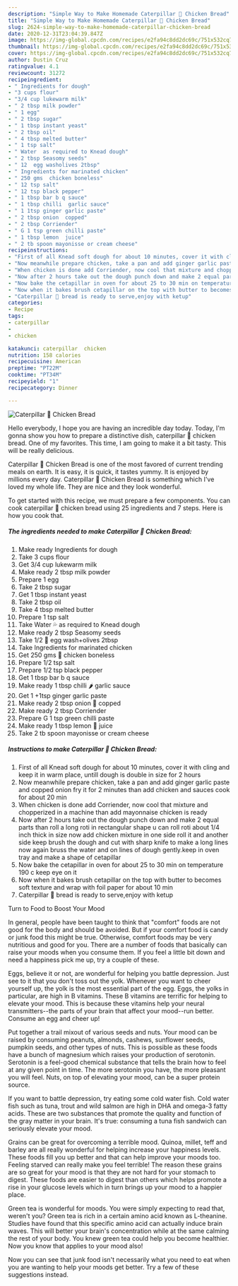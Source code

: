 ```yaml
---
description: "Simple Way to Make Homemade Caterpillar 🐛 Chicken Bread"
title: "Simple Way to Make Homemade Caterpillar 🐛 Chicken Bread"
slug: 2624-simple-way-to-make-homemade-caterpillar-chicken-bread
date: 2020-12-31T23:04:39.847Z
image: https://img-global.cpcdn.com/recipes/e2fa94c8dd2dc69c/751x532cq70/caterpillar-🐛-chicken-bread-recipe-main-photo.jpg
thumbnail: https://img-global.cpcdn.com/recipes/e2fa94c8dd2dc69c/751x532cq70/caterpillar-🐛-chicken-bread-recipe-main-photo.jpg
cover: https://img-global.cpcdn.com/recipes/e2fa94c8dd2dc69c/751x532cq70/caterpillar-🐛-chicken-bread-recipe-main-photo.jpg
author: Dustin Cruz
ratingvalue: 4.1
reviewcount: 31272
recipeingredient:
- " Ingredients for dough"
- "3 cups flour"
- "3/4 cup lukewarm milk"
- " 2 tbsp milk powder"
- " 1 egg"
- " 2 tbsp sugar"
- " 1 tbsp instant yeast"
- " 2 tbsp oil"
- " 4 tbsp melted butter"
- " 1 tsp salt"
- " Water  as required to Knead dough"
- " 2 tbsp Seasomy seeds"
- " 12  egg washolives 2tbsp"
- " Ingredients for marinated chicken"
- " 250 gms  chicken boneless"
- " 12 tsp salt"
- " 12 tsp black pepper"
- " 1 tbsp bar b q sauce"
- " 1 tbsp chilli  garlic sauce"
- " 1 1tsp ginger garlic paste"
- " 2 tbsp onion  copped"
- " 2 tbsp Corriender"
- " G 1 tsp green chilli paste"
- " 1 tbsp lemon  juice"
- " 2 tb spoon mayonisse or cream cheese"
recipeinstructions:
- "First of all Knead soft dough for about 10 minutes, cover it with cling and keep it in warm place, untill dough is double in size for 2 hours"
- "Now meanwhile prepare chicken, take a pan and add ginger garlic paste and copped onion fry it for 2 minutes than add chicken and sauces cook for about 20 min"
- "When chicken is done add Corriender, now cool that mixture and chopperized in a machine than add mayonnaise chicken is ready"
- "Now after 2 hours take out the dough punch down and make 2 equal parts than roll a long roti in rectangular shape u can roll roti about 1/4 inch thick in size now add chicken mixture in one side roll it and another side keep brush the dough and cut with sharp knife to make a long lines now again bruss the water and on lines of dough gently.keep in oven tray and make a shape of cetapillar"
- "Now bake the cetapillar in oven for about 25 to 30 min on temperature 190 c keep eye on it"
- "Now when it bakes brush cetapillar on the top with butter to becomes soft texture and wrap with foil paper for about 10 min"
- "Caterpillar 🐛 bread is ready to serve,enjoy with ketup"
categories:
- Recipe
tags:
- caterpillar
- 
- chicken

katakunci: caterpillar  chicken 
nutrition: 158 calories
recipecuisine: American
preptime: "PT22M"
cooktime: "PT34M"
recipeyield: "1"
recipecategory: Dinner

---
```



![Caterpillar 🐛 Chicken Bread](https://img-global.cpcdn.com/recipes/e2fa94c8dd2dc69c/751x532cq70/caterpillar-🐛-chicken-bread-recipe-main-photo.jpg)

Hello everybody, I hope you are having an incredible day today. Today, I'm gonna show you how to prepare a distinctive dish, caterpillar 🐛 chicken bread. One of my favorites. This time, I am going to make it a bit tasty. This will be really delicious.

Caterpillar 🐛 Chicken Bread is one of the most favored of current trending meals on earth. It is easy, it is quick, it tastes yummy. It is enjoyed by millions every day. Caterpillar 🐛 Chicken Bread is something which I've loved my whole life. They are nice and they look wonderful.




To get started with this recipe, we must prepare a few components. You can cook caterpillar 🐛 chicken bread using 25 ingredients and 7 steps. Here is how you cook that.

<!--inarticleads1-->

##### The ingredients needed to make Caterpillar 🐛 Chicken Bread:

1. Make ready  Ingredients for dough
1. Take 3 cups flour
1. Get 3/4 cup lukewarm milk
1. Make ready  2 tbsp milk powder
1. Prepare  1 egg
1. Take  2 tbsp sugar
1. Get  1 tbsp instant yeast
1. Take  2 tbsp oil
1. Take  4 tbsp melted butter
1. Prepare  1 tsp salt
1. Take  Water 💦 as required to Knead dough
1. Make ready  2 tbsp Seasomy seeds
1. Take  1/2 🥚 egg wash+olives 2tbsp
1. Take  Ingredients for marinated chicken
1. Get  250 gms 🐓 chicken boneless
1. Prepare  1/2 tsp salt
1. Prepare  1/2 tsp black pepper
1. Get  1 tbsp bar b q sauce
1. Make ready  1 tbsp chilli 🌶 garlic sauce
1. Get  1 +1tsp ginger garlic paste
1. Make ready  2 tbsp onion 🧅 copped
1. Make ready  2 tbsp Corriender
1. Prepare  G 1 tsp green chilli paste
1. Make ready  1 tbsp lemon 🍋 juice
1. Take  2 tb spoon mayonisse or cream cheese




<!--inarticleads2-->

##### Instructions to make Caterpillar 🐛 Chicken Bread:

1. First of all Knead soft dough for about 10 minutes, cover it with cling and keep it in warm place, untill dough is double in size for 2 hours
1. Now meanwhile prepare chicken, take a pan and add ginger garlic paste and copped onion fry it for 2 minutes than add chicken and sauces cook for about 20 min
1. When chicken is done add Corriender, now cool that mixture and chopperized in a machine than add mayonnaise chicken is ready
1. Now after 2 hours take out the dough punch down and make 2 equal parts than roll a long roti in rectangular shape u can roll roti about 1/4 inch thick in size now add chicken mixture in one side roll it and another side keep brush the dough and cut with sharp knife to make a long lines now again bruss the water and on lines of dough gently.keep in oven tray and make a shape of cetapillar
1. Now bake the cetapillar in oven for about 25 to 30 min on temperature 190 c keep eye on it
1. Now when it bakes brush cetapillar on the top with butter to becomes soft texture and wrap with foil paper for about 10 min
1. Caterpillar 🐛 bread is ready to serve,enjoy with ketup




Turn to Food to Boost Your Mood


In general, people have been taught to think that "comfort" foods are not good for the body and should be avoided. But if your comfort food is candy or junk food this might be true. Otherwise, comfort foods may be very nutritious and good for you. There are a number of foods that basically can raise your moods when you consume them. If you feel a little bit down and need a happiness pick me up, try a couple of these.

Eggs, believe it or not, are wonderful for helping you battle depression. Just see to it that you don't toss out the yolk. Whenever you want to cheer yourself up, the yolk is the most essential part of the egg. Eggs, the yolks in particular, are high in B vitamins. These B vitamins are terrific for helping to elevate your mood. This is because these vitamins help your neural transmitters--the parts of your brain that affect your mood--run better. Consume an egg and cheer up!

Put together a trail mixout of various seeds and nuts. Your mood can be raised by consuming peanuts, almonds, cashews, sunflower seeds, pumpkin seeds, and other types of nuts. This is possible as these foods have a bunch of magnesium which raises your production of serotonin. Serotonin is a feel-good chemical substance that tells the brain how to feel at any given point in time. The more serotonin you have, the more pleasant you will feel. Nuts, on top of elevating your mood, can be a super protein source.

If you want to battle depression, try eating some cold water fish. Cold water fish such as tuna, trout and wild salmon are high in DHA and omega-3 fatty acids. These are two substances that promote the quality and function of the gray matter in your brain. It's true: consuming a tuna fish sandwich can seriously elevate your mood. 

Grains can be great for overcoming a terrible mood. Quinoa, millet, teff and barley are all really wonderful for helping increase your happiness levels. These foods fill you up better and that can help improve your moods too. Feeling starved can really make you feel terrible! The reason these grains are so great for your mood is that they are not hard for your stomach to digest. These foods are easier to digest than others which helps promote a rise in your glucose levels which in turn brings up your mood to a happier place.

Green tea is wonderful for moods. You were simply expecting to read that, weren't you? Green tea is rich in a certain amino acid known as L-theanine. Studies have found that this specific amino acid can actually induce brain waves. This will better your brain's concentration while at the same calming the rest of your body. You knew green tea could help you become healthier. Now you know that applies to your mood also!

Now you can see that junk food isn't necessarily what you need to eat when you are wanting to help your moods get better. Try  a few  of  these  suggestions  instead.

